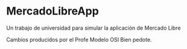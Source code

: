 # MercadoLibreApp
Un trabajo de universidad para simular la aplicación de Mercado Libre


Cambios producidos por el Profe Modelo OSI Bien pedote.